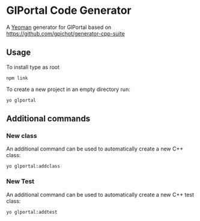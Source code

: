 # GlPortal Code Generator

A [Yeoman](http://yeoman.io) generator for GlPortal based on https://github.com/gpichot/generator-cpp-suite

## Usage
To install type as root 

    npm link

To create a new project in an empty directory run:

    yo glportal

## Additional commands
### New class
An additional command can be used to automatically create a new C++ class:

    yo glportal:addclass

### New Test
An additional command can be used to automatically create a new C++ test class:

    yo glportal:addtest
    
